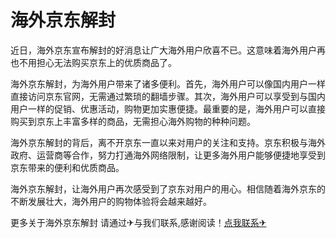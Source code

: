 # 海外京东解封

近日，海外京东宣布解封的好消息让广大海外用户欣喜不已。这意味着海外用户再也不用担心无法购买京东上的优质商品了。

海外京东解封，为海外用户带来了诸多便利。首先，海外用户可以像国内用户一样直接访问京东官网，无需通过繁琐的翻墙步骤。其次，海外用户可以享受到与国内用户一样的促销、优惠活动，购物更加实惠便捷。最重要的是，海外用户可以直接购买到京东上丰富多样的商品，无需担心海外购物的种种问题。

海外京东解封的背后，离不开京东一直以来对用户的关注和支持。京东积极与海外政府、运营商等合作，努力打通海外网络限制，让更多海外用户能够便捷地享受到京东带来的便利和优质商品。

海外京东解封，让海外用户再次感受到了京东对用户的用心。相信随着海外京东的不断发展壮大，海外用户的购物体验将会越来越好。

更多关于海外京东解封 请通过✈与我们联系,感谢阅读！[点我联系✈](https://qa.G208.com)